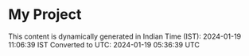 # My Project

This content is dynamically generated in Indian Time (IST): 2024-01-19 11:06:39 IST
Converted to UTC: 2024-01-19 05:36:39 UTC
